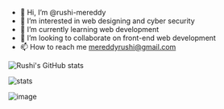 - 👋 Hi, I’m @rushi-mereddy
- 👀 I’m interested in web designing and cyber security
- 🌱 I’m currently learning web development
- 💞️ I’m looking to collaborate on front-end web development
- 📫 How to reach me mereddyrushi@gmail.com


![Rushi's GitHub stats](https://github-readme-stats.vercel.app/api?username=rushi-mereddy&show_icons=true&theme=dark&show-icons=true&count_private=true)

![stats](https://github-profile-trophy.vercel.app/?username=rushi-mereddy)

![image](https://img.shields.io/badge/dev.to-0A0A0A?style=for-the-badge&logo=devdotto&logoColor=white)

